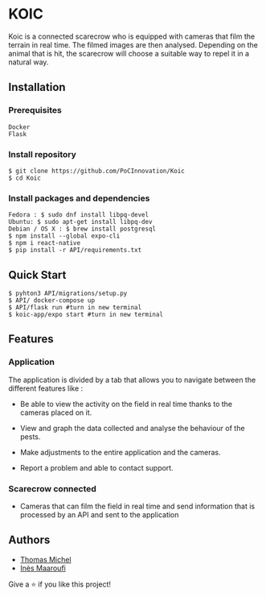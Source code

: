# KOIC

Koic is a connected scarecrow who is equipped with cameras that film the terrain in real time. The filmed images are then analysed. Depending on the animal that is hit, the scarecrow will choose a suitable way to repel it in a natural way.

## Installation

### Prerequisites
```
Docker
Flask
```
### Install repository
```
$ git clone https://github.com/PoCInnovation/Koic
$ cd Koic
```

### Install packages and dependencies
```
Fedora : $ sudo dnf install libpq-devel
Ubuntu: $ sudo apt-get install libpq-dev
Debian / OS X : $ brew install postgresql
$ npm install --global expo-cli
$ npm i react-native
$ pip install -r API/requirements.txt
```

## Quick Start

```
$ pyhton3 API/migrations/setup.py
$ API/ docker-compose up
$ API/flask run #turn in new terminal
$ koic-app/expo start #turn in new terminal
```

## Features

### Application

The application is divided by a tab that allows you to navigate between the different features like :

-  Be able to view the activity on the field in real time thanks to the cameras placed on it.
- View and graph the data collected and analyse the behaviour of the pests.

- Make adjustments to the entire application and the cameras.

- Report a problem and able to contact support.

### Scarecrow connected

- Cameras that can film the field in real time and send information that is processed by an API and sent to the application 

## Authors
- [Thomas Michel](https://github.com/pr0m3th3usEx)
- [Inès Maaroufi](https://github.com/Happinesseuh)

Give a ⭐️ if you like this project!
